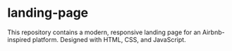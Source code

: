 # landing-page
This repository contains a modern, responsive landing page for an Airbnb-inspired platform. Designed with HTML, CSS, and JavaScript.
